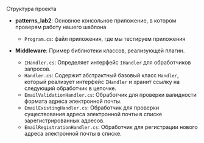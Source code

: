 Структура проекта

- **patterns_lab2**: Основное консольное приложение, в котором проверям работу нашего шаблона
  - `Program.cs`: файл приложения, где мы тестируем приложения

- **Middleware**: Пример библиотеки классов, реализующей плагин.
  - `IHandler.cs`: Определяет интерфейс `IHandler` для обработчиков запросов.
  - `Handler.cs`: Содержит абстрактный базовый класс `Handler`, который реализует интерфейс `IHandler` и хранит ссылку на следующий обработчик в цепочке.
  - `EmailValidationHandler.cs`: Обработчик для проверки валидности формата адреса электронной почты.
  - `EmailExistingHandler.cs`: Обработчик для проверки существования адреса электронной почты в списке зарегистрированных адресов.
  - `EmailRegistrationHandler.cs`: Обработчик для регистрации нового адреса электронной почты в списке.
